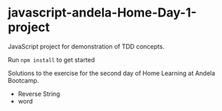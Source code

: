 # javascript-andela-Home-Day-1-project
JavaScript project for demonstration of TDD concepts.

Run `npm install` to get started


Solutions to the exercise for the second day of Home Learning at Andela Bootcamp.
- Reverse String
- word



